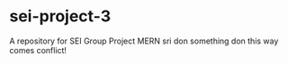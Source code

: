# sei-project-3
A repository for SEI Group Project MERN
sri
don
something
don
this way
comes
conflict!